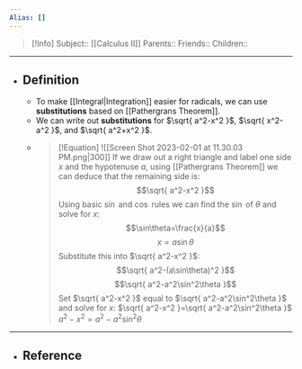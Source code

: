```yaml
---
Alias: []
---
```

> [!Info]
> Subject:: [[Calculus II]]
> Parents:: 
> Friends:: 
> Children:: 
---
- ## Definition
	- To make [[Integral|Integration]] easier for radicals, we can use **substitutions** based on [[Pathergrans Theorem]].
	- We can write out **substitutions** for $\sqrt{ a^2-x^2 }$, $\sqrt{ x^2-a^2 }$, and $\sqrt{ a^2+x^2 }$.
	- > [!Equation]
	  > ![[Screen Shot 2023-02-01 at 11.30.03 PM.png|300]]
	  > If we draw out a right triangle and label one side $x$ and the hypotenuse $a$, using [[Pathergrans Theorem]] we can deduce that the remaining side is:
	  > $$\sqrt{ a^2-x^2 }$$
	  > Using basic $\sin$ and $\cos$ rules we can find the $\sin$ of $\theta$ and solve for $x$:
	  > $$\sin\theta=\frac{x}{a}$$
	  > $$x=a\sin\theta$$
	  > Substitute this into $\sqrt{ a^2-x^2 }$:
	  > $$\sqrt{ a^2-(a\sin\theta)^2 }$$
	  > $$\sqrt{ a^2-a^2\sin^2\theta }$$
	  > Set $\sqrt{ a^2-x^2 }$ equal to $\sqrt{ a^2-a^2\sin^2\theta }$ and solve for $x$:
	  > $\sqrt{ a^2-x^2 }=\sqrt{ a^2-a^2\sin^2\theta }$
	  > $a^2-x^2=a^2-a^2\sin^2\theta$
---
- ## Reference